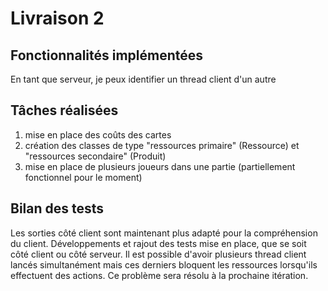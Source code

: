 # Livraison 2

## Fonctionnalités implémentées

En tant que serveur, je peux identifier un thread client d'un autre

## Tâches réalisées

1. mise en place des coûts des cartes
2. création des classes de type "ressources primaire" (Ressource) et "ressources secondaire" (Produit)
3. mise en place de plusieurs joueurs dans une partie (partiellement fonctionnel pour le moment)

## Bilan des tests

Les sorties côté client sont maintenant plus adapté pour la compréhension du client. Développements et rajout des tests mise en place, que se soit côté client ou côté serveur.
Il est possible d'avoir plusieurs thread client lancés simultanément mais ces derniers bloquent les ressources lorsqu'ils effectuent des actions. Ce problème sera résolu à la prochaine itération.